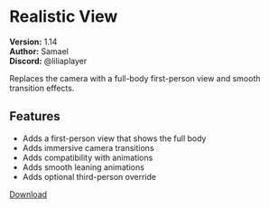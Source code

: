 # Realistic View

**Version:** 1.14  
**Author:** Samael  
**Discord:** @liliaplayer  

Replaces the camera with a full-body first-person view and smooth transition effects.

## Features

- Adds a first-person view that shows the full body
- Adds immersive camera transitions
- Adds compatibility with animations
- Adds smooth leaning animations
- Adds optional third-person override

[Download](https://github.com/LiliaFramework/Modules/raw/refs/heads/gh-pages/realisticview.zip)
